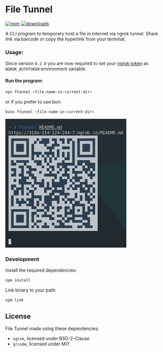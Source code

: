 # File Tunnel

[![npm](https://img.shields.io/npm/v/ftunnel?style=flat)](https://npmjs.org/package/ftunnel)
[![downloads](https://img.shields.io/npm/dt/ftunnel?style=flat)](https://npmjs.org/package/ftunnel)

A CLI program to temporary host a file in internet via ngrok tunnel. Share link via barcode or copy the hyperlink from your terminal.

### Usage:

Since version `0.2.0` you are now required to set your [ngrok token](https://dashboard.ngrok.com/get-started/your-authtoken) as `NGROK_AUTHTOKEN` environment variable.

#### Run the program:

```sh
npx ftunnel <file-name-in-current-dir>
```

or if you prefer to use bun:
```sh
bunx ftunnel <file-name-in-current-dir>
```

![sample-usage](img/screenshot.png)

### Development

Install the required dependencies:

```sh
npm install
```

Link binary to your path:

```sh
npm link
```

## License 

File Tunnel made using these dependencies:
- `ngrok`, licensed under BSD-2-Clause 
- `qrcode`, licensed under MIT
